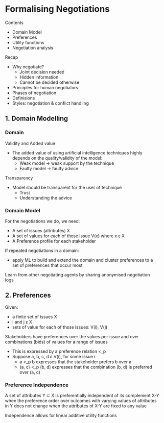 # Formalising Negotiations

Contents
- Domain Model
- Preferences
- Utility functions
- Negotiation analysis

Recap
- Why negotiate?
    - Joint decision needed
    - Hidden information
    - Cannot be decided otherwise
- Principles for human negotiators
- Phases of negotiation
- Definisions
- Styles: negotiation & conflict handling


## 1. Domain Modelling
### Domain
Validity and Added value
- The added value of using artificial intelligence techniques highly depends on the quality/validity of the model:
    - Weak model -> weak support by the technique
    - Faulty model -> faulty advice

Transparency
- Model should be transparent for the user of technique
    - Trust
    - Understanding the advice

### Domain Model
For the negotiations we do, we need:
- A set of issues (attributes) X
- A set of values for each of those issue V(x) where x ε X
- A Preference profile for each stakeholder

If repeated negotiations in a domain:
- apply ML to build and extend the domain and cluster preferences to a set of preferences that occur most

Learn from other negotiating agents by sharing anonymised negotiation logs


## 2. Preferences
Given:
- a finite set of issues X
- i and j ε X
- sets of value for each of those issues: V(i), V(j)

Stakeholders have preferences over the values per issue and over combinations (bids) of values for a range of issues
- This is expressed by a preference relation <_p
- Suppose a, b, c, d ε V(i), for some issue i
    - a <_p b expresses that the stakeholder prefers b over a
    - (a, c) <_p (b, d) expresses that the combination (b, d) is preferred over (a, c)

### Preference Independence
A set of attributes Y ⊂ X is preferentially independent of its complement X-Y when the preference order over outcomes with varying values of attributes in Y does not change when the attributes of X-Y are fixed to any value

Independence allows for linear additive utility functions

